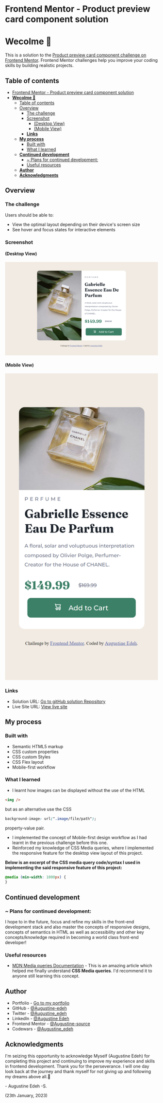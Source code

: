 # Frontend Mentor - Product preview card component solution

# **Wecolme 👋**

This is a solution to the [Product preview card component challenge on Frontend Mentor](https://www.frontendmentor.io/challenges/product-preview-card-component-GO7UmttRfa). Frontend Mentor challenges help you improve your coding skills by building realistic projects.

## Table of contents

- [Frontend Mentor - Product preview card component solution](#frontend-mentor---product-preview-card-component-solution)
- [**Wecolme 👋**](#wecolme-)
  - [Table of contents](#table-of-contents)
  - [Overview](#overview)
    - [The challenge](#the-challenge)
    - [Screenshot](#screenshot)
      - [(Desktop View)](#desktop-view)
      - [(Mobile View)](#mobile-view)
    - [**Links**](#links)
  - [**My process**](#my-process)
    - [Built with](#built-with)
    - [What I learned](#what-i-learned)
  - [**Continued development**](#continued-development)
    - [~ Plans for continued development:](#-plans-for-continued-development)
    - [Useful resources](#useful-resources)
  - [**Author**](#author)
  - [**Acknowledgments**](#acknowledgments)

## Overview

### The challenge

Users should be able to:

- View the optimal layout depending on their device's screen size
- See hover and focus states for interactive elements

### Screenshot

#### (Desktop View)

![](./images/Solution-desktop_view-screenshot.png)

#### (Mobile View)

![](./images/Solution-mobile_view-screenshot.png)

### **Links**

- Solution URL: [Go to gitHub solution Repository](https://github.com/Augustine-edeh/QR-code-component--FrontEndMentor.io-challenge--)
- Live Site URL: [View live site](https://augustine-edeh.github.io/QR-code-component--FrontEndMentor.io-challenge--/)

## **My process**

### Built with

- Semantic HTML5 markup
- CSS custom properties
- CSS custom Styles
- CSS Flex layout
- Mobile-first workflow

### What I learned

- I learnt how images can be displayed without the use of the HTML

```html
<img />
```

but as an alternative use the CSS

```css
background-image: url(".image/file/path");
```

property-value pair.

- I implemented the concept of Mobile-first design workflow as I had learnt in the previous challenge before this one.
- Reinforced my knowledge of CSS Media queries, where I implemented the responsive feature for the desktop view layout of this project.

**Below is an excerpt of the CSS media query code/syntax I used in implementing the said responsive feature of this project:**

```css
@media (min-width: 1000px) {
}
```

## **Continued development**

### ~ Plans for continued development:

I hope to in the future, focus and refine my skills in the front-end development stack and also master the concepts of responsive designs, concepts of semantics in HTML as well as accessibility and other key concepts/knowledge required in becoming a world class front-end developer!

### Useful resources

- [MDN Media queries Documentation](https://developer.mozilla.org/en-US/docs/Learn/CSS/CSS_layout/Media_queries) - This is an amazing article which helped me finally understand **CSS Media queries**. I'd recommend it to anyone still learning this concept.

## **Author**

- Portfolio - [Go to my portfolio](https://augustine-edeh.github.io/My-Portfolio/)
- GitHub - [@Augustine-edeh](https://github.com/Augustine-edeh)
- Twitter - [@Augustine_edeh](https://twitter.com/Augustine_edeh)
- LinkedIn - [@Augustine Edeh](https://www.linkedin.com/in/augustine-edeh/)
- Frontend Mentor - [@Augustine-source](https://www.frontendmentor.io/profile/Augustine-source)
- Codewars - [@Augustine_edeh](https://www.codewars.com/users/Augustine_edeh)

## **Acknowledgments**

I'm seizing this opportunity to acknowledge Myself (Augustine Edeh) for completing this project and continuing to improve my experience and skills in frontend development. Thank you for the perseverance. I will one day look back at the journey and thank myself for not giving up and following my dreams above all.🚀

\- Augustine Edeh -S.

(23th January, 2023)
